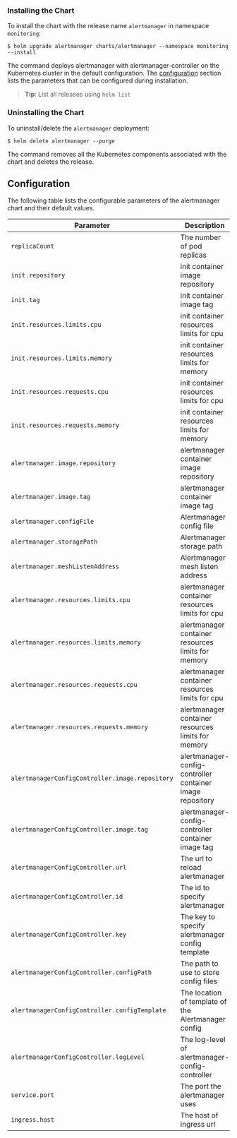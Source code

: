 ### Installing the Chart

To install the chart with the release name `alertmanager` in namespace `monitoring`:

```console
$ helm upgrade alertmanager charts/alertmanager --namespace monitoring --install
```
The command deploys alertmanager with alertmanager-controller on the Kubernetes cluster in the default configuration. The [configuration](#configuration) section lists the parameters that can be configured during installation.

> **Tip**: List all releases using `helm list`

### Uninstalling the Chart

To uninstall/delete the `alertmanager` deployment:

```console
$ helm delete alertmanager --purge
```

The command removes all the Kubernetes components associated with the chart and deletes the release.

## Configuration
The following table lists the configurable parameters of the alertmanager chart and their default values.

Parameter | Description | Default
--------- | ----------- | -------
`replicaCount` | The number of pod replicas | `1`
`init.repository` | init container image repository | `busybox`
`init.tag` | init container image tag | `"1.30"`
`init.resources.limits.cpu` | init container resources limits for cpu | `10m`
`init.resources.limits.memory` | init container resources limits for memory | `10Mi`
`init.resources.requests.cpu` | init container resources limits for cpu | `1m`
`init.resources.requests.memory` | init container resources limits for memory | `5Mi`
`alertmanager.image.repository` | alertmanager container image repository | `prom/alertmanager`
`alertmanager.image.tag` | alertmanager container image tag | `v0.17.0`
`alertmanager.configFile` | Alertmanager config file | `/etc/alertmanager/alertmanager.yml`
`alertmanager.storagePath` | Alertmanager storage path | `/alertmanager`
`alertmanager.meshListenAddress` | Alertmanager mesh listen address | `6783`
`alertmanager.resources.limits.cpu` | alertmanager container resources limits for cpu | `20m`
`alertmanager.resources.limits.memory` | alertmanager container resources limits for memory | `64Mi`
`alertmanager.resources.requests.cpu` | alertmanager container resources limits for cpu | `10m`
`alertmanager.resources.requests.memory` | alertmanager container resources limits for memory | `32Mi`
`alertmanagerConfigController.image.repository` | alertmanager-config-controller container image repository | `dbsystel/alertmanager-config-controller`
`alertmanagerConfigController.image.tag` | alertmanager-config-controller container image tag | `latest`
`alertmanagerConfigController.url` | The url to reload alertmanager | `http://alertmanager:9093/-/reload`
`alertmanagerConfigController.id` | The id to specify alertmanager | `0`
`alertmanagerConfigController.key` | The key to specify alertmanager config template | `q5!sder6P`
`alertmanagerConfigController.configPath` | The path to use to store config files | `/etc/config`
`alertmanagerConfigController.configTemplate` | The location of template of the Alertmanager config | `/etc/alertmanager/alertmanager.tmpl`
`alertmanagerConfigController.logLevel` | The log-level of alertmanager-config-controller | `info`
`service.port` | The port the alertmanager uses | `9093`
`ingress.host` | The host of ingress url | `alertmanager.xxx.yyy`
